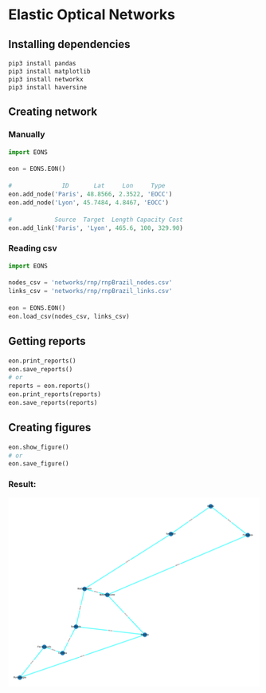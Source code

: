 # Elastic Optical Networks
## Installing dependencies
```
pip3 install pandas
pip3 install matplotlib
pip3 install networkx
pip3 install haversine
```
## Creating network
### Manually
```python
import EONS

eon = EONS.EON()

#              ID       Lat     Lon     Type
eon.add_node('Paris', 48.8566, 2.3522, 'EOCC')
eon.add_node('Lyon', 45.7484, 4.8467, 'EOCC')

#            Source  Target  Length Capacity Cost
eon.add_link('Paris', 'Lyon', 465.6, 100, 329.90)
```
### Reading csv
```python
import EONS

nodes_csv = 'networks/rnp/rnpBrazil_nodes.csv'
links_csv = 'networks/rnp/rnpBrazil_links.csv'

eon = EONS.EON()
eon.load_csv(nodes_csv, links_csv)
```

## Getting reports
```python
eon.print_reports()
eon.save_reports()
# or
reports = eon.reports()
eon.print_reports(reports)
eon.save_reports(reports)
```

## Creating figures
```python
eon.show_figure()
# or
eon.save_figure()
```
### Result:
![Network figure](/results/network.png)
